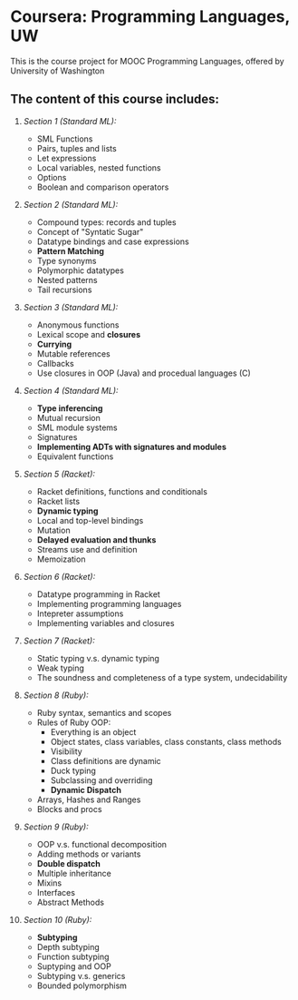 # Coursera: Programming Languages, UW
This is the course project for MOOC Programming Languages, offered by University of Washington

## The content of this course includes:  
1. _Section 1 (Standard ML):_
    * SML Functions
    * Pairs, tuples and lists
    * Let expressions
    * Local variables, nested functions
    * Options
    * Boolean and comparison operators

2. _Section 2 (Standard ML):_
    * Compound types: records and tuples
    * Concept of "Syntatic Sugar"
    * Datatype bindings and case expressions
    * __Pattern Matching__
    * Type synonyms
    * Polymorphic datatypes
    * Nested patterns
    * Tail recursions

3. _Section 3 (Standard ML):_
    * Anonymous functions
    * Lexical scope and __closures__
    * __Currying__
    * Mutable references
    * Callbacks
    * Use closures in OOP (Java) and procedual languages (C)

4. _Section 4 (Standard ML):_
    * __Type inferencing__
    * Mutual recursion
    * SML module systems
    * Signatures
    * __Implementing ADTs with signatures and modules__
    * Equivalent functions

5. _Section 5 (Racket):_
    * Racket definitions, functions and conditionals
    * Racket lists
    * __Dynamic typing__
    * Local and top-level bindings
    * Mutation
    * __Delayed evaluation and thunks__ 
    * Streams use and definition
    * Memoization

6. _Section 6 (Racket):_
    * Datatype programming in Racket
    * Implementing programming languages
    * Intepreter assumptions
    * Implementing variables and closures

7. _Section 7 (Racket):_
    * Static typing v.s. dynamic typing
    * Weak typing
    * The soundness and completeness of a type system, undecidability

8. _Section 8 (Ruby):_
    * Ruby syntax, semantics and scopes
    * Rules of Ruby OOP:
        * Everything is an object
        * Object states, class variables, class constants, class methods
        * Visibility
        * Class definitions are dynamic
        * Duck typing
        * Subclassing and overriding
        * __Dynamic Dispatch__
    * Arrays, Hashes and Ranges
    * Blocks and procs

9. _Section 9 (Ruby):_
    * OOP v.s. functional decomposition
    * Adding methods or variants
    * __Double dispatch__
    * Multiple inheritance
    * Mixins
    * Interfaces
    * Abstract Methods

10. _Section 10 (Ruby):_
    * __Subtyping__
    * Depth subtyping
    * Function subtyping
    * Suptyping and OOP
    * Subtyping v.s. generics
    * Bounded polymorphism